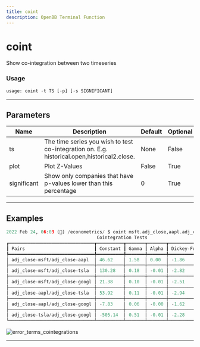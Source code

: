 ```yaml
---
title: coint
description: OpenBB Terminal Function
---
```


# coint

Show co-integration between two timeseries

### Usage

```python
usage: coint -t TS [-p] [-s SIGNIFICANT]
```

---

## Parameters

| Name | Description | Default | Optional | Choices |
| ---- | ----------- | ------- | -------- | ------- |
| ts | The time series you wish to test co-integration on. E.g. historical.open,historical2.close. | None | False | None |
| plot | Plot Z-Values | False | True | None |
| significant | Show only companies that have p-values lower than this percentage | 0 | True | None |
---

## Examples

```python
2022 Feb 24, 06:03 (🦋) /econometrics/ $ coint msft.adj_close,aapl.adj_close,tsla.adj_close,googl.adj_close -p
                                  Cointegration Tests
┏━━━━━━━━━━━━━━━━━━━━━━━━━━━━━━━━┳━━━━━━━━━━┳━━━━━━━┳━━━━━━━┳━━━━━━━━━━━━━━━┳━━━━━━━━━┓
┃ Pairs                          ┃ Constant ┃ Gamma ┃ Alpha ┃ Dickey-Fuller ┃ P Value ┃
┡━━━━━━━━━━━━━━━━━━━━━━━━━━━━━━━━╇━━━━━━━━━━╇━━━━━━━╇━━━━━━━╇━━━━━━━━━━━━━━━╇━━━━━━━━━┩
│ adj_close-msft/adj_close-aapl  │ 46.62    │ 1.58  │ 0.00  │ -1.86         │ 0.35    │
├────────────────────────────────┼──────────┼───────┼───────┼───────────────┼─────────┤
│ adj_close-msft/adj_close-tsla  │ 130.28   │ 0.18  │ -0.01 │ -2.82         │ 0.06    │
├────────────────────────────────┼──────────┼───────┼───────┼───────────────┼─────────┤
│ adj_close-msft/adj_close-googl │ 21.38    │ 0.10  │ -0.01 │ -2.51         │ 0.11    │
├────────────────────────────────┼──────────┼───────┼───────┼───────────────┼─────────┤
│ adj_close-aapl/adj_close-tsla  │ 53.92    │ 0.11  │ -0.01 │ -2.94         │ 0.04    │
├────────────────────────────────┼──────────┼───────┼───────┼───────────────┼─────────┤
│ adj_close-aapl/adj_close-googl │ -7.83    │ 0.06  │ -0.00 │ -1.62         │ 0.47    │
├────────────────────────────────┼──────────┼───────┼───────┼───────────────┼─────────┤
│ adj_close-tsla/adj_close-googl │ -505.14  │ 0.51  │ -0.01 │ -2.28         │ 0.18    │
└────────────────────────────────┴──────────┴───────┴───────┴───────────────┴─────────┘
```

![error_terms_cointegrations](https://user-images.githubusercontent.com/46355364/155514964-dd75cf17-91ae-4326-96e8-45d9a2c7b24a.png)

---

